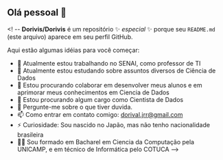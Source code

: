 ## Olá pessoal 👋

<! --
**Dorivis/Dorivis** é um repositório ✨ _especial_ ✨ porque seu `README.md` (este arquivo) aparece em seu perfil GitHub.

Aqui estão algumas idéias para você começar:

- 🔭 Atualmente estou trabalhando no SENAI, como professor de TI
- 🌱 Atualmente estou estudando sobre assuntos diversos de Ciência de Dados
- 👯 Estou procurando colaborar em desenvolver meus alunos e em aprimorar meus conhecimentos em Ciencia de Dados
- 🤔 Estou procurando algum cargo como Cientista de Dados
- 💬 Pergunte-me sobre o que tiver duvida.
- 📫 Como entrar em contato comigo: dorival.jrr@gmail.com
- ⚡ Curiosidade: Sou nascido no Japão, mas não tenho nacionalidade brasileira
- 👨‍🎓 Sou formado em Bacharel em Ciencia da Computação pela UNICAMP, e em técnico de Informática pelo COTUCA
-->
